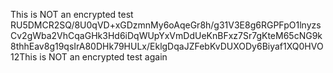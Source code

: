 This is NOT an encrypted test
RU5DMCR2SQ/8U0qVD+xGDzmnMy6oAqeGr8h/g31V3E8g6RGPFpO1lnyzsCv2gWba2VhCqaGHk3Hd6iDqWUpYxVmDdUeKnBFxz7Sr7gKteM65cNG9k8thhEav8g19qsIrA80DHk79HULx/EklgDqaJZFebKvDUXODy6Biyaf1XQ0HVO12This is NOT an encrypted test again